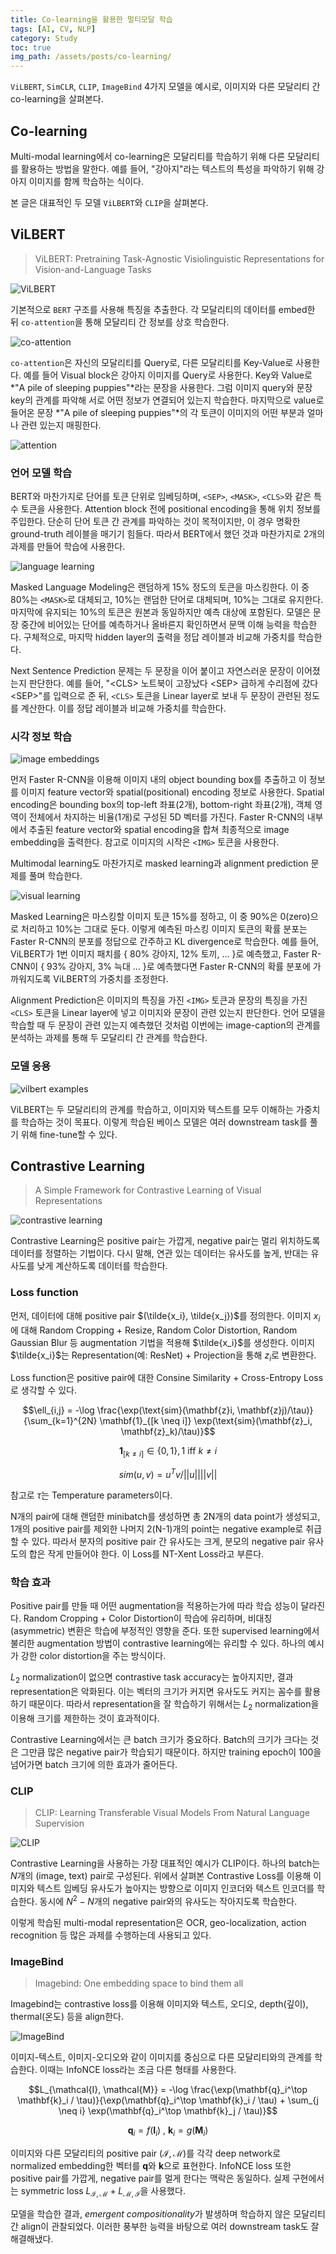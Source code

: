 ```yaml
---
title: Co-learning을 활용한 멀티모달 학습
tags: [AI, CV, NLP]
category: Study
toc: true
img_path: /assets/posts/co-learning/
---
```


`ViLBERT`, `SimCLR`, `CLIP`, `ImageBind` 4가지 모델을 예시로, 이미지와 다른 모달리티 간 co-learning을 살펴본다.

## Co-learning

Multi-modal learning에서 co-learning은 모달리티를 학습하기 위해 다른 모달리티를 활용하는 방법을 말한다. 예를 들어, "강아지"라는 텍스트의 특성을 파악하기 위해 강아지 이미지를 함께 학습하는 식이다.

본 글은 대표적인 두 모델 `ViLBERT`와 `CLIP`을 살펴본다.

## ViLBERT

> ViLBERT: Pretraining Task-Agnostic Visiolinguistic Representations for Vision-and-Language Tasks

![ViLBERT](vilbert-overview.png)

기본적으로 `BERT` 구조를 사용해 특징을 추출한다. 각 모달리티의 데이터를 embed한 뒤 `co-attention`을 통해 모달리티 간 정보를 상호 학습한다.

![co-attention](co-attention.png)

`co-attention`은 자신의 모달리티를 Query로, 다른 모달리티를 Key-Value로 사용한다. 예를 들어 Visual block은 강아지 이미지를 Query로 사용한다. Key와 Value로  *"A pile of sleeping puppies"*라는 문장을 사용한다. 그럼 이미지 query와 문장 key의 관계를 파악해 서로 어떤 정보가 연결되어 있는지 학습한다. 마지막으로 value로 들어온 문장 *"A pile of sleeping puppies"*의 각 토큰이 이미지의 어떤 부분과 얼마나 관련 있는지 매핑한다.

![attention](attention-result.png)

### 언어 모델 학습

BERT와 마찬가지로 단어를 토큰 단위로 임베딩하며, `<SEP>`, `<MASK>`, `<CLS>`와 같은 특수 토큰을 사용한다. Attention block 전에 positional encoding을 통해 위치 정보를 주입한다. 단순히 단어 토큰 간 관계를 파악하는 것이 목적이지만, 이 경우 명확한 ground-truth 레이블을 매기기 힘들다. 따라서 BERT에서 했던 것과 마찬가지로 2개의 과제를 만들어 학습에 사용한다.

![language learning](language-learning.png)

Masked Language Modeling은 랜덤하게 15% 정도의 토큰을 마스킹한다. 이 중 80%는 `<MASK>`로 대체되고, 10%는 랜덤한 단어로 대체되며, 10%는 그대로 유지한다. 마지막에 유지되는 10%의 토큰은 원본과 동일하지만 예측 대상에 포함된다. 모델은 문장 중간에 비어있는 단어를 예측하거나 올바른지 확인하면서 문맥 이해 능력을 학습한다. 구체적으로, 마지막 hidden layer의 출력을 정답 레이블과 비교해 가중치를 학습한다.

Next Sentence Prediction 문제는 두 문장을 이어 붙이고 자연스러운 문장이 이어졌는지 판단한다. 예를 들어, "\<CLS\> 노트북이 고장났다 \<SEP\> 급하게 수리점에 갔다 \<SEP\>"를 입력으로 준 뒤, `<CLS>` 토큰을 Linear layer로 보내 두 문장이 관련된 정도를 계산한다. 이를 정답 레이블과 비교해 가중치를 학습한다.

### 시각 정보 학습

![image embeddings](image-embed.png)

먼저 Faster R-CNN을 이용해 이미지 내의 object bounding box를 추출하고 이 정보를 이미지 feature vector와 spatial(positional) encoding 정보로 사용한다. Spatial encoding은 bounding box의 top-left 좌표(2개), bottom-right 좌표(2개), 객체 영역이 전체에서 차지하는 비율(1개)로 구성된 5D 벡터를 가진다. Faster R-CNN의 내부에서 추출된 feature vector와 spatial encoding을 합쳐 최종적으로 image embedding을 출력한다. 참고로 이미지의 시작은 `<IMG>` 토큰을 사용한다.

Multimodal learning도 마찬가지로 masked learning과 alignment prediction 문제를 풀며 학습한다.

![visual learning](visual-learning.png)

Masked Learning은 마스킹할 이미지 토큰 15%를 정하고, 이 중 90%은 0(zero)으로 처리하고 10%는 그대로 둔다. 이렇게 예측된 마스킹 이미지 토큰의 확률 분포는 Faster R-CNN의 분포를 정답으로 간주하고  KL divergence로 학습한다. 예를 들어, ViLBERT가 1번 이미지 패치를 { 80% 강아지, 12% 토끼, … }로 예측했고, Faster R-CNN이 { 93% 강아지, 3% 늑대 … }로 예측했다면 Faster R-CNN의 확률 분포에 가까워지도록 ViLBERT의 가중치를 조정한다.

Alignment Prediction은 이미지의 특징을 가진 `<IMG>` 토큰과 문장의 특징을 가진 `<CLS>` 토큰을 Linear layer에 넣고 이미지와 문장이 관련 있는지 판단한다. 언어 모델을 학습할 때 두 문장이 관련 있는지 예측했던 것처럼 이번에는 image-caption의 관계를 분석하는 과제를 통해 두 모달리티 간 관계를 학습한다.

### 모델 응용

![vilbert examples](vilbert-task.png)

ViLBERT는 두 모달리티의 관계를 학습하고, 이미지와 텍스트를 모두 이해하는 가중치를 학습하는 것이 목표다. 이렇게 학습된 베이스 모델은 여러 downstream task를 풀기 위해 fine-tune할 수 있다.

## Contrastive Learning

> A Simple Framework for Contrastive Learning of Visual Representations

![contrastive learning](contrastive-overview.png)

Contrastive Learning은 positive pair는 가깝게, negative pair는 멀리 위치하도록 데이터를 정렬하는 기법이다. 다시 말해, 연관 있는 데이터는 유사도를 높게, 반대는 유사도를 낮게 계산하도록 데이터를 학습한다.

### Loss function

먼저, 데이터에 대해 positive pair $(\tilde{x_i}, \tilde{x_j})$를 정의한다. 이미지 $x_i$에 대해 Random Cropping + Resize, Random Color Distortion, Random Gaussian Blur 등 augmentation 기법을 적용해 $\tilde{x_i}$를 생성한다. 이미지 $\tilde{x_i}$는 Representation(예: ResNet) + Projection을 통해 $z_i$로 변환한다.

Loss function은 positive pair에 대한 Consine Similarity +  Cross-Entropy Loss로 생각할 수 있다.

$$\ell_{i,j} = -\log \frac{\exp(\text{sim}(\mathbf{z}i, \mathbf{z}j)/\tau)}{\sum_{k=1}^{2N} \mathbf{1}_{[k \neq i]} \exp(\text{sim}(\mathbf{z}_i, \mathbf{z}_k)/\tau)}$$

$$\mathbf{1}_{[k\neq i]} \in \{ 0, 1 \}, 1 \ \text{iff} \ k \neq i$$

$$sim(u,v)=u^Tv / ||u|| ||v||$$

참고로 $\tau$는 Temperature parameters이다.

N개의 pair에 대해 랜덤한 minibatch를 생성하면 총 2N개의 data point가 생성되고, 1개의 positive pair를 제외한 나머지 2(N-1)개의 point는 negative example로 취급할 수 있다. 따라서 분자의 positive pair 간 유사도는 크게, 분모의 negative pair 유사도의 합은 작게 만들어야 한다. 이 Loss를 NT-Xent Loss라고 부른다.

### 학습 효과

Positive pair를 만들 때 어떤 augmentation을 적용하는가에 따라 학습 성능이 달라진다. Random Cropping + Color Distortion이 학습에 유리하며, 비대칭(asymmetric) 변환은 학습에 부정적인 영향을 준다. 또한 supervised learning에서 불리한 augmentation 방법이 contrastive learning에는 유리할 수 있다. 하나의 예시가 강한 color distortion을 주는 방식이다.

$L_2$ normalization이 없으면 contrastive task accuracy는 높아지지만, 결과 representation은 악화된다. 이는 벡터의 크기가 커지면 유사도도 커지는 꼼수를 활용하기 때문이다. 따라서 representation을 잘 학습하기 위해서는 $L_2$ normalization을 이용해 크기를 제한하는 것이 효과적이다.

Contrastive Learning에서는 큰 batch 크기가 중요하다. Batch의 크기가 크다는 것은 그만큼 많은 negative pair가 학습되기 때문이다. 하지만 training epoch이 100을 넘어가면 batch 크기에 의한 효과가 줄어든다.

### CLIP

> CLIP: Learning Transferable Visual Models From Natural Language Supervision

![CLIP](clip.png)

Contrastive Learning을 사용하는 가장 대표적인 예시가 CLIP이다. 하나의 batch는 $N$개의 (image, text) pair로 구성된다. 위에서 살펴본 Contrastive Loss를 이용해 이미지와 텍스트 임베딩 유사도가 높아지는 방향으로 이미지 인코더와 텍스트 인코더를 학습한다. 동시에 $N^2 - N$개의 negative pair와의 유사도는 작아지도록 학습한다.

이렇게 학습된 multi-modal representation은 OCR, geo-localization, action recognition 등 많은 과제를 수행하는데 사용되고 있다.

### ImageBind

> Imagebind: One embedding space to bind them all

Imagebind는 contrastive loss를 이용해 이미지와 텍스트, 오디오, depth(깊이), thermal(온도) 등을 align한다.

![ImageBind](imagebind-overview.png)

이미지-텍스트, 이미지-오디오와 같이 이미지를 중심으로 다른 모달리티와의 관계를 학습한다. 이때는 InfoNCE loss라는 조금 다른 형태를 사용한다.

$$L_{\mathcal{I}, \mathcal{M}} = -\log \frac{\exp(\mathbf{q}_i^\top \mathbf{k}_i / \tau)}{\exp(\mathbf{q}_i^\top \mathbf{k}_i / \tau) + \sum_{j \neq i} \exp(\mathbf{q}_i^\top \mathbf{k}_j / \tau)}$$

$$\mathbf{q}_i = f(\mathbf{I}_i) \ , \ \mathbf{k}_i = g(\mathbf{M}_i)$$

이미지와 다른 모달리티의 positive pair $(\mathcal{I}, \mathcal{M})$를 각각 deep network로 normalized embedding한 벡터를 $\mathbf{q}$와 $\mathbf{k}$으로 표현한다. InfoNCE loss 또한 positive pair를 가깝게, negative pair를 멀게 한다는 맥락은 동일하다. 실제 구현에서는 symmetric loss $L_{\mathcal{I}, \mathcal{M}}+L_{\mathcal{M}, \mathcal{I}}$을 사용했다.

모델을 학습한 결과, *emergent compositionality*가 발생하며 학습하지 않은 모달리티 간 align이 관찰되었다. 이러한 풍부한 능력을 바탕으로 여러 downstream task도 잘 해결해냈다.

